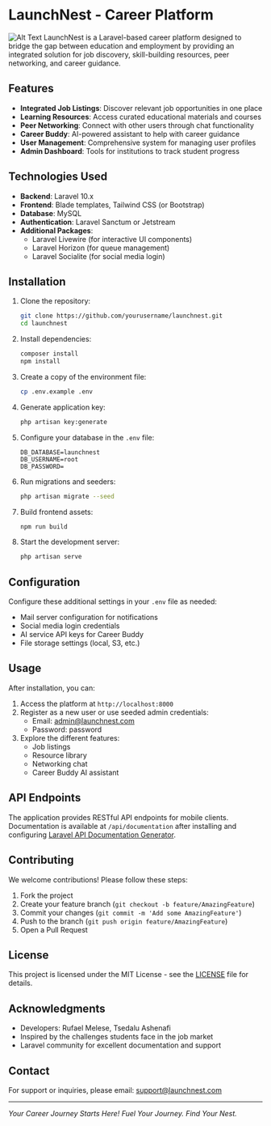 # LaunchNest - Career Platform

![Alt Text]([https://github.com/Rufaelu/LaunchNest/blob/b4499f97c233bdb330d6de5af0829a1b6c520923/public/images/Logo.png])
LaunchNest is a Laravel-based career platform designed to bridge the gap between education and employment by providing an integrated solution for job discovery, skill-building resources, peer networking, and career guidance.

## Features

- **Integrated Job Listings**: Discover relevant job opportunities in one place
- **Learning Resources**: Access curated educational materials and courses
- **Peer Networking**: Connect with other users through chat functionality
- **Career Buddy**: AI-powered assistant to help with career guidance
- **User Management**: Comprehensive system for managing user profiles
- **Admin Dashboard**: Tools for institutions to track student progress

## Technologies Used

- **Backend**: Laravel 10.x
- **Frontend**: Blade templates, Tailwind CSS (or Bootstrap)
- **Database**: MySQL
- **Authentication**: Laravel Sanctum or Jetstream
- **Additional Packages**:
  - Laravel Livewire (for interactive UI components)
  - Laravel Horizon (for queue management)
  - Laravel Socialite (for social media login)

## Installation

1. Clone the repository:
   ```bash
   git clone https://github.com/yourusername/launchnest.git
   cd launchnest
   ```

2. Install dependencies:
   ```bash
   composer install
   npm install
   ```

3. Create a copy of the environment file:
   ```bash
   cp .env.example .env
   ```

4. Generate application key:
   ```bash
   php artisan key:generate
   ```

5. Configure your database in the `.env` file:
   ```env
   DB_DATABASE=launchnest
   DB_USERNAME=root
   DB_PASSWORD=
   ```

6. Run migrations and seeders:
   ```bash
   php artisan migrate --seed
   ```

7. Build frontend assets:
   ```bash
   npm run build
   ```

8. Start the development server:
   ```bash
   php artisan serve
   ```

## Configuration

Configure these additional settings in your `.env` file as needed:

- Mail server configuration for notifications
- Social media login credentials
- AI service API keys for Career Buddy
- File storage settings (local, S3, etc.)

## Usage

After installation, you can:

1. Access the platform at `http://localhost:8000`
2. Register as a new user or use seeded admin credentials:
   - Email: admin@launchnest.com
   - Password: password
3. Explore the different features:
   - Job listings
   - Resource library
   - Networking chat
   - Career Buddy AI assistant

## API Endpoints

The application provides RESTful API endpoints for mobile clients. Documentation is available at `/api/documentation` after installing and configuring [Laravel API Documentation Generator](https://github.com/mpociot/laravel-apidoc-generator).

## Contributing

We welcome contributions! Please follow these steps:

1. Fork the project
2. Create your feature branch (`git checkout -b feature/AmazingFeature`)
3. Commit your changes (`git commit -m 'Add some AmazingFeature'`)
4. Push to the branch (`git push origin feature/AmazingFeature`)
5. Open a Pull Request

## License

This project is licensed under the MIT License - see the [LICENSE](LICENSE) file for details.

## Acknowledgments

- Developers: Rufael Melese, Tsedalu Ashenafi
- Inspired by the challenges students face in the job market
- Laravel community for excellent documentation and support

## Contact

For support or inquiries, please email: support@launchnest.com

---

*Your Career Journey Starts Here! Fuel Your Journey. Find Your Nest.*

